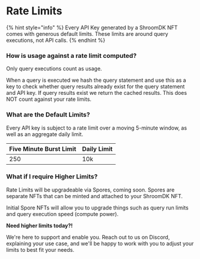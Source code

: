 # Rate Limits

{% hint style="info" %}
Every API Key generated by a ShroomDK NFT comes with generous default limits. These limits are around query executions, not API calls.
{% endhint %}

### How is usage against a rate limit computed?

Only query executions count as usage.&#x20;

When a query is executed we hash the query statement and use this as a key to check whether query results already exist for the query statement and API key. If query results exist we return the cached results. This does NOT count against your rate limits.&#x20;

### What are the Default Limits?

Every API key is subject to a rate limit over a moving 5-minute window, as well as an aggregate daily limit.

| Five Minute Burst Limit | Daily Limit |
| ----------------------- | ----------- |
| 250                     | 10k         |

### What if I require Higher Limits?

Rate Limits will be upgradeable via Spores, coming soon. Spores are separate NFTs that can be minted and attached to your ShroomDK NFT.&#x20;

Initial Spore NFTs will allow you to upgrade things such as query run limits and query execution speed (compute power).

**Need higher limits today?!**

We're here to support and enable you. Reach out to us on Discord, explaining your use case, and we'll be happy to work with you to adjust your limits to best fit your needs.
